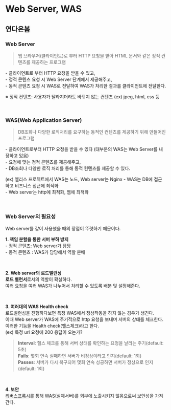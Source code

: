 # Web Server, WAS

## 연다은봄

### Web Server
> 웹 브라우저(클라이언트)로 부터 HTTP 요청을 받아 HTML 문서와 같은 정적 컨텐츠를 제공하는 프로그램

\- 클라이언트로 부터 HTTP 요청을 받을 수 있고,  
\- 정적 콘텐츠 요청 시 Web Server 단계에서 제공해주고,  
\- 동적 콘텐츠 요청 시 WAS로 전달하여 WAS가 처리한 결과를 클라이언트에 전달한다.  

※ 정적 컨텐츠: 사용자가 달라지더라도 바뀌지 않는 컨텐츠 (ex) jpeg, html, css 등

<br/>

### WAS(Web Application Server)
> DB조회나 다양한 로직처리를 요구하는 동적인 컨텐츠를 제공하기 위해 만들어진 프로그램  

\- 클라이언트로부터 HTTP 요청을 받을 수 있다 (대부분의 WAS는 Web Server를 내장하고 있음)    
\- 요청에 맞는 정적 콘텐츠를 제공해주고,  
\- DB조회나 다양한 로직 처리를 통해 동적 컨텐츠를 제공할 수 있다.  

(ex) 엘리스 프로젝트에서 WAS는 노드, Web server는 Nginx
\- WAS는 DB에 접근하고 비즈니스 접근에 최적화  
\- Web server는 http에 최적화, 웹에 최적화  

<br/>

### Web Server의 필요성
Web server를 같이 사용했을 때의 장점이 뚜렷하기 때문이다.

**1. 책임 분할을 통한 서버 부하 방지**   
\- 정적 콘텐츠: Web server가 담당   
\- 동적 콘텐츠 : WAS가 담당해서 역할 분배   

<br/>

**2. Web server의 로드밸런싱**   
**로드 밸런서**로서의 역할이 확실하다.  
여러 요청을 여러 WAS가 나누어서 처리할 수 있도록 배분 및 설정해준다.  

<br/>

**3. 여러대의 WAS Health check**    
로드밸런싱을 진행하다보면 특정 WAS에서 정상작동을 하지 않는 경우가 생긴다.  
이때 Web server가 WAS에 주기적으로 http 요청을 보내며 서버의 상태를 체크한다.  
이러한 기능을 Health check(헬스체크)라고 한다.  
(ex) 특정 url 요청에 200 응답이 오는가?  

> **Interval**: 헬스 체크를 통해 서버 상태를 확인하는 요청을 날리는 주기(default: 5초)  
> **Fails**: 몇회 연속 실패하면 서버가 비정상이라고 인지(default: 1회)   
> **Passes**: 서버가 다시 복구되어 몇회 연속 성공하면 서버가 정상으로 인지(default: 1회)   

<br/>

**4. 보안**   
[리버스프록시](https://losskatsu.github.io/it-infra/reverse-proxy/#2-%ED%8F%AC%EC%9B%8C%EB%93%9C-%ED%94%84%EB%A1%9D%EC%8B%9Cforward-%EC%84%9C%EB%B2%84%EB%9E%80)를 통해 WAS(실제서버)를 외부에 노출시키지 않음으로써 보안성을 가져간다.   

<br/>
